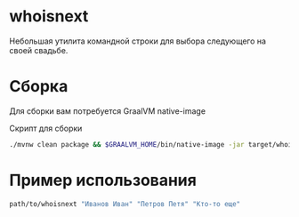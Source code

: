 # whoisnext
Небольшая утилита командной строки для выбора следующего на своей свадьбе.

# Сборка
Для сборки вам потребуется GraalVM native-image

Скрипт для сборки
```bash
./mvnw clean package && $GRAALVM_HOME/bin/native-image -jar target/whoisnext-1.0-jar-with-dependencies.jar && mv whoisnext-1.0-jar-with-dependencies whoisnext
```

# Пример использования
```bash
path/to/whoisnext "Иванов Иван" "Петров Петя" "Кто-то еще"
```